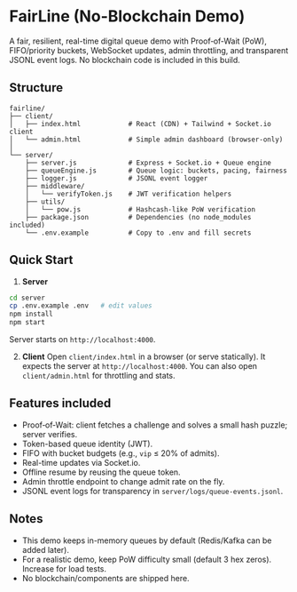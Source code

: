 # FairLine (No-Blockchain Demo)

A fair, resilient, real-time digital queue demo with Proof‑of‑Wait (PoW), FIFO/priority buckets, WebSocket updates, admin throttling, and transparent JSONL event logs.
No blockchain code is included in this build.

## Structure
```
fairline/
├── client/
│   ├── index.html            # React (CDN) + Tailwind + Socket.io client
│   └── admin.html            # Simple admin dashboard (browser-only)
│
└── server/
    ├── server.js             # Express + Socket.io + Queue engine
    ├── queueEngine.js        # Queue logic: buckets, pacing, fairness
    ├── logger.js             # JSONL event logger
    ├── middleware/
    │   └── verifyToken.js    # JWT verification helpers
    ├── utils/
    │   └── pow.js            # Hashcash-like PoW verification
    ├── package.json          # Dependencies (no node_modules included)
    └── .env.example          # Copy to .env and fill secrets
```

## Quick Start

1) **Server**
```bash
cd server
cp .env.example .env   # edit values
npm install
npm start
```
Server starts on `http://localhost:4000`.

2) **Client**
Open `client/index.html` in a browser (or serve statically).
It expects the server at `http://localhost:4000`.
You can also open `client/admin.html` for throttling and stats.

## Features included
- Proof‑of‑Wait: client fetches a challenge and solves a small hash puzzle; server verifies.
- Token-based queue identity (JWT).
- FIFO with bucket budgets (e.g., `vip` ≤ 20% of admits).
- Real-time updates via Socket.io.
- Offline resume by reusing the queue token.
- Admin throttle endpoint to change admit rate on the fly.
- JSONL event logs for transparency in `server/logs/queue-events.jsonl`.

## Notes
- This demo keeps in-memory queues by default (Redis/Kafka can be added later).
- For a realistic demo, keep PoW difficulty small (default 3 hex zeros). Increase for load tests.
- No blockchain/components are shipped here.
